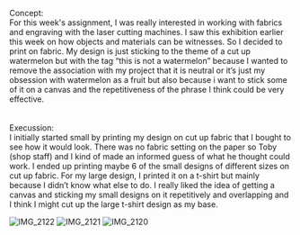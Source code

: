 Concept: </br>
For this week's assignment, I was really interested in working with fabrics and engraving with the laser cutting machines. I saw this exhibition earlier this week on how objects and materials can be witnesses. So I decided to print on fabric. My design is just sticking to the theme of a cut up watermelon but with the tag “this is not a watermelon” because I wanted to remove the association with my project that it is neutral or it’s just my obsession with watermelon as a fruit but also because i want to stick some of it on a canvas and the repetitiveness of the phrase I think could be very effective.   </br></br>  
Execussion: </br>
I initially started small by printing my design on cut up fabric that I bought to see how it would look. There was no fabric setting on the paper so Toby (shop staff) and I kind of made an informed guess of what he thought could work. I ended up printing maybe 6 of the small designs of different sizes on cut up fabric. For my large design, I printed it on a t-shirt but mainly because I didn’t know what else to do. I really liked the idea of getting a canvas and sticking my small designs on it repetitively and overlapping and I think I might cut up the large t-shirt design as my base.  </br>

![IMG_2122](https://github.com/LiyanIbrahim/Introduction-to-fabrication/assets/51895025/d4a29780-69a0-406f-a42a-8c6d28533efe)
![IMG_2121](https://github.com/LiyanIbrahim/Introduction-to-fabrication/assets/51895025/70e94655-b0dc-4779-9682-916fcdc33676)
![IMG_2120](https://github.com/LiyanIbrahim/Introduction-to-fabrication/assets/51895025/5af73df9-d503-4bcb-827c-5679473bacb5)
